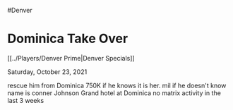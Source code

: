 #Denver
# Dominica Take Over
[[../Players/Denver Prime|Denver Specials]]

Saturday, October 23, 2021

rescue him from Dominica
750K if he knows it is her.
mil if he doesn't know
name is conner Johnson
Grand hotel at Dominica
no matrix activity in the last 3 weeks